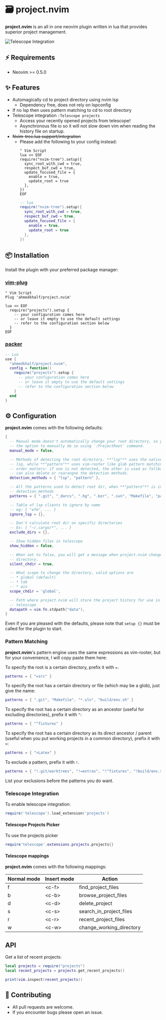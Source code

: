 # 🗃️ project.nvim

**project.nvim** is an all in one neovim plugin written in lua that provides
superior project management.

![Telescope Integration](https://user-images.githubusercontent.com/36672196/129409509-62340f10-4dd0-4c1a-9252-8bfedf2a9945.png)

## ⚡ Requirements

- Neovim >= 0.5.0

## ✨ Features

- Automagically cd to project directory using nvim lsp
  - Dependency free, does not rely on lspconfig
- If no lsp then uses pattern matching to cd to root directory
- Telescope integration `:Telescope projects`
  - Access your recently opened projects from telescope!
  - Asynchronous file io so it will not slow down vim when reading the history
    file on startup.
- ~~Nvim-tree.lua support/integration~~
  - Please add the following to your config instead:
    ```vim
    " Vim Script
    lua << EOF
    require("nvim-tree").setup({
      sync_root_with_cwd = true,
      respect_buf_cwd = true,
      update_focused_file = {
        enable = true,
        update_root = true
      },
    })
    EOF
    ```
    ```lua
    -- lua
    require("nvim-tree").setup({
      sync_root_with_cwd = true,
      respect_buf_cwd = true,
      update_focused_file = {
        enable = true,
        update_root = true
      },
    })
    ```

## 📦 Installation

Install the plugin with your preferred package manager:

### [vim-plug](https://github.com/junegunn/vim-plug)

```vim
" Vim Script
Plug 'ahmedkhalf/project.nvim'

lua << EOF
  require("projects").setup {
    -- your configuration comes here
    -- or leave it empty to use the default settings
    -- refer to the configuration section below
  }
EOF
```

### [packer](https://github.com/wbthomason/packer.nvim)

```lua
-- Lua
use {
  "ahmedkhalf/project.nvim",
  config = function()
    require("projects").setup {
      -- your configuration comes here
      -- or leave it empty to use the default settings
      -- refer to the configuration section below
    }
  end
}
```

## ⚙️ Configuration

**project.nvim** comes with the following defaults:

```lua
{
  -- Manual mode doesn't automatically change your root directory, so you have
  -- the option to manually do so using `:ProjectRoot` command.
  manual_mode = false,

  -- Methods of detecting the root directory. **"lsp"** uses the native neovim
  -- lsp, while **"pattern"** uses vim-rooter like glob pattern matching. Here
  -- order matters: if one is not detected, the other is used as fallback. You
  -- can also delete or rearangne the detection methods.
  detection_methods = { "lsp", "pattern" },

  -- All the patterns used to detect root dir, when **"pattern"** is in
  -- detection_methods
  patterns = { ".git", "_darcs", ".hg", ".bzr", ".svn", "Makefile", "package.json" },

  -- Table of lsp clients to ignore by name
  -- eg: { "efm", ... }
  ignore_lsp = {},

  -- Don't calculate root dir on specific directories
  -- Ex: { "~/.cargo/*", ... }
  exclude_dirs = {},

  -- Show hidden files in telescope
  show_hidden = false,

  -- When set to false, you will get a message when project.nvim changes your
  -- directory.
  silent_chdir = true,

  -- What scope to change the directory, valid options are
  -- * global (default)
  -- * tab
  -- * win
  scope_chdir = 'global',

  -- Path where project.nvim will store the project history for use in
  -- telescope
  datapath = vim.fn.stdpath("data"),
}
```

Even if you are pleased with the defaults, please note that `setup {}` must be
called for the plugin to start.

### Pattern Matching

**project.nvim**'s pattern engine uses the same expressions as vim-rooter, but
for your convenience, I will copy paste them here:

To specify the root is a certain directory, prefix it with `=`.

```lua
patterns = { "=src" }
```

To specify the root has a certain directory or file (which may be a glob), just
give the name:

```lua
patterns = { ".git", "Makefile", "*.sln", "build/env.sh" }
```

To specify the root has a certain directory as an ancestor (useful for
excluding directories), prefix it with `^`:

```lua
patterns = { "^fixtures" }
```

To specify the root has a certain directory as its direct ancestor / parent
(useful when you put working projects in a common directory), prefix it with
`>`:

```lua
patterns = { ">Latex" }
```

To exclude a pattern, prefix it with `!`.

```lua
patterns = { "!.git/worktrees", "!=extras", "!^fixtures", "!build/env.sh" }
```

List your exclusions before the patterns you do want.

### Telescope Integration

To enable telescope integration:
```lua
require('telescope').load_extension('projects')
```

#### Telescope Projects Picker
To use the projects picker
```lua
require'telescope'.extensions.projects.projects{}
```

#### Telescope mappings

**project.nvim** comes with the following mappings:

| Normal mode | Insert mode | Action                     |
| ----------- | ----------- | -------------------------- |
| f           | \<c-f\>     | find\_project\_files       |
| b           | \<c-b\>     | browse\_project\_files     |
| d           | \<c-d\>     | delete\_project            |
| s           | \<c-s\>     | search\_in\_project\_files |
| r           | \<c-r\>     | recent\_project\_files     |
| w           | \<c-w\>     | change\_working\_directory |

## API

Get a list of recent projects:

```lua
local projects = require("projects")
local recent_projects = projects.get_recent_projects()

print(vim.inspect(recent_projects))
```

## 🤝 Contributing

- All pull requests are welcome.
- If you encounter bugs please open an issue.
